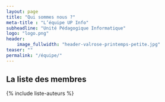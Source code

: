 ```yaml
---
layout: page
title: "Qui sommes nous ?"
meta-title : "L’équipe UP Info"
subheadline: "Unité Pédagogique Informatique"
logo: "logo.png"
header:
    image_fullwidth: "header-valrose-printemps-petite.jpg"
teaser: ""
permalink: "/équipe/"
---
```


## La liste des membres ##

{% include liste-auteurs  %}
